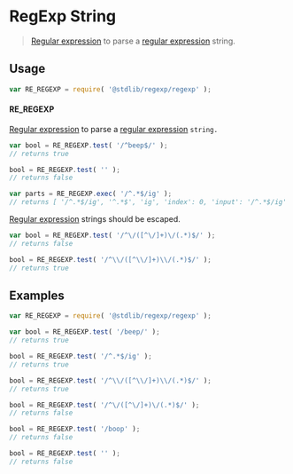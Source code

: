 # RegExp String

> [Regular expression][regexp] to parse a [regular expression][regexp] string.


<!-- <usage> -->

## Usage

``` javascript
var RE_REGEXP = require( '@stdlib/regexp/regexp' );
```

#### RE_REGEXP

[Regular expression][regexp] to parse a [regular expression][regexp] `string. 
`
``` javascript
var bool = RE_REGEXP.test( '/^beep$/' );
// returns true

bool = RE_REGEXP.test( '' );
// returns false

var parts = RE_REGEXP.exec( '/^.*$/ig' );
// returns [ '/^.*$/ig', '^.*$', 'ig', 'index': 0, 'input': '/^.*$/ig' ]
```

[Regular expression][regexp] strings should be escaped.

``` javascript
var bool = RE_REGEXP.test( '/^\/([^\/]+)\/(.*)$/' );
// returns false

bool = RE_REGEXP.test( '/^\\/([^\\/]+)\\/(.*)$/' );
// returns true
```

<!-- </usage> -->


<!-- <examples> -->

## Examples

``` javascript
var RE_REGEXP = require( '@stdlib/regexp/regexp' );

var bool = RE_REGEXP.test( '/beep/' );
// returns true

bool = RE_REGEXP.test( '/^.*$/ig' );
// returns true

bool = RE_REGEXP.test( '/^\\/([^\\/]+)\\/(.*)$/' );
// returns true

bool = RE_REGEXP.test( '/^\/([^\/]+)\/(.*)$/' );
// returns false

bool = RE_REGEXP.test( '/boop' );
// returns false

bool = RE_REGEXP.test( '' );
// returns false
```

<!-- </examples> -->


<!-- <links> -->

[regexp]: https://developer.mozilla.org/en-US/docs/Web/JavaScript/Guide/Regular_Expressions

<!-- </links> -->

